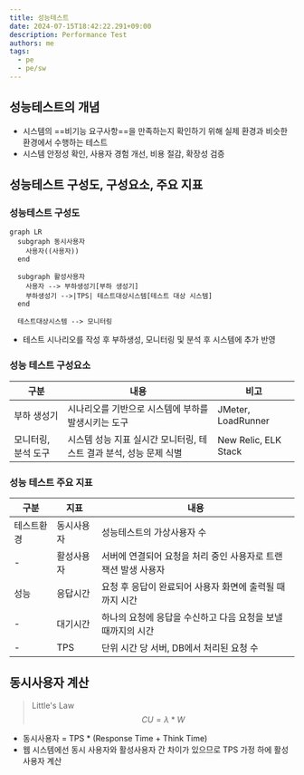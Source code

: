 ```yaml
---
title: 성능테스트
date: 2024-07-15T18:42:22.291+09:00
description: Performance Test
authors: me
tags:
  - pe
  - pe/sw 
---
```


## 성능테스트의 개념

- 시스템의 ==비기능 요구사항==을 만족하는지 확인하기 위해 실제 환경과 비슷한 환경에서 수행하는 테스트
- 시스템 안정성 확인, 사용자 경험 개선, 비용 절감, 확장성 검증

## 성능테스트 구성도, 구성요소, 주요 지표

### 성능테스트 구성도

```mermaid
graph LR
  subgraph 동시사용자
    사용자((사용자))
  end

  subgraph 활성사용자
    사용자 --> 부하생성기[부하 생성기]
    부하생성기 -->|TPS| 테스트대상시스템[테스트 대상 시스템]
  end

  테스트대상시스템 --> 모니터링
```

- 테스트 시나리오를 작성 후 부하생성, 모니터링 및 분석 후 시스템에 추가 반영

### 성능 테스트 구성요소

| 구분 | 내용 | 비고 |
| --- | --- | --- |
| 부하 생성기 | 시나리오를 기반으로 시스템에 부하를 발생시키는 도구 | JMeter, LoadRunner |
| 모니터링, 분석 도구 | 시스템 성능 지표 실시간 모니터링, 테스트 결과 분석, 성능 문제 식별 | New Relic, ELK Stack |

### 성능 테스트 주요 지표

| 구분 | 지표 | 내용 |
| --- | --- | --- |
| 테스트환경 | 동시사용자 | 성능테스트의 가상사용자 수 |
| - | 활성사용자 | 서버에 연결되어 요청을 처리 중인 사용자로 트랜잭션 발생 사용자 |
| 성능 | 응답시간 | 요청 후 응답이 완료되어 사용자 화면에 출력될 때까지 시간 |
| - | 대기시간 | 하나의 요청에 응답을 수신하고 다음 요청을 보낼 때까지의 시간 |
| - | TPS | 단위 시간 당 서버, DB에서 처리된 요청 수 |

## 동시사용자 계산

> Little's Law
$$
  CU = \lambda * W
$$

- 동시사용자 = TPS * (Response Time + Think Time)
- 웹 시스템에선 동시 사용자와 활성사용자 간 차이가 있으므로 TPS 가정 하에 활성 사용자 계산
